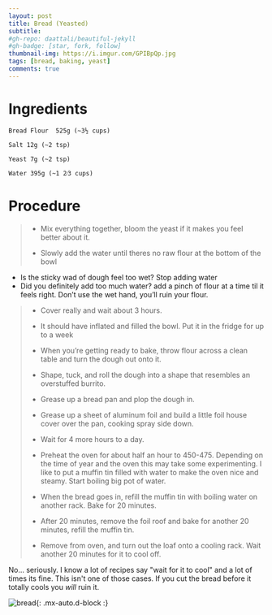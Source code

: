 ```yaml
---
layout: post
title: Bread (Yeasted)
subtitle: 
#gh-repo: daattali/beautiful-jekyll
#gh-badge: [star, fork, follow]
thumbnail-img: https://i.imgur.com/GPIBpQp.jpg
tags: [bread, baking, yeast]
comments: true
--- 
```



# Ingredients

    Bread Flour  525g (~3½ cups)

    Salt 12g (~2 tsp)

    Yeast 7g (~2 tsp)

    Water 395g (~1 2⁄3 cups)

# Procedure

>  -  Mix everything together, bloom the yeast if it makes you feel better about it.
>
>  -  Slowly add the water until theres no raw flour at the bottom of the bowl
>
  - Is the sticky wad of dough feel too wet? Stop adding water
  - Did you definitely add too much water? add a pinch of flour at a time til it feels right. Don’t use the wet hand, you’ll ruin your flour. 
>
>  -  Cover really and wait about 3 hours.
>
>  -  It should have inflated and filled the bowl. Put it in the fridge for up to a week
>
>  -  When you’re getting ready to bake, throw flour across a clean table and turn the dough out onto it. 
>
>  -  Shape, tuck, and roll the dough into a shape that resembles an overstuffed burrito.
>
>  -  Grease up a bread pan and plop the dough in.
>
>  -  Grease up a sheet of aluminum foil and build a little foil house cover over the pan, cooking spray side down. 
>
>  -  Wait for 4 more hours to a day. 
>
>  -  Preheat the oven for about half an hour to 450-475. Depending on the time of year and the oven this may take some experimenting. I like to put a muffin tin filled with water to make the oven nice and steamy. Start boiling big pot of water.
>
>  -  When the bread goes in, refill the muffin tin with boiling water on another rack. Bake for 20 minutes.
>
>  -  After 20 minutes, remove the foil roof and bake for another 20 minutes, refill the muffin tin.
>
>  -  Remove from oven, and turn out the loaf onto a cooling rack. Wait another 20 minutes for it to cool off.

No... seriously. I know a lot of recipes say "wait for it to cool" and a lot of times its fine. This isn't one of those cases. If you cut the bread before it totally cools you _will_ ruin it.






![bread](https://i.imgur.com/GPIBpQp.jpg){: .mx-auto.d-block :}

